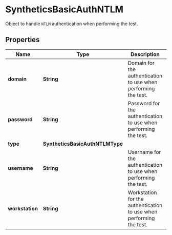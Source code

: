 # SyntheticsBasicAuthNTLM

Object to handle `NTLM` authentication when performing the test.

## Properties

| Name            | Type                            | Description                                                         | Notes      |
| --------------- | ------------------------------- | ------------------------------------------------------------------- | ---------- |
| **domain**      | **String**                      | Domain for the authentication to use when performing the test.      | [optional] |
| **password**    | **String**                      | Password for the authentication to use when performing the test.    | [optional] |
| **type**        | **SyntheticsBasicAuthNTLMType** |                                                                     |
| **username**    | **String**                      | Username for the authentication to use when performing the test.    | [optional] |
| **workstation** | **String**                      | Workstation for the authentication to use when performing the test. | [optional] |
